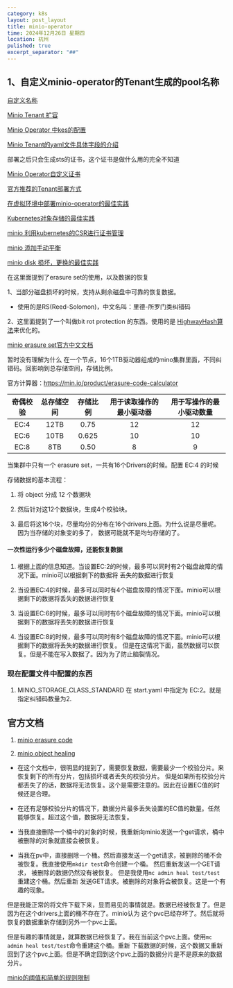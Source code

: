 ```yaml
---
category: k8s
layout: post_layout
title: minio-operator
time: 2024年12月26日 星期四
location: 杭州
pulished: true
excerpt_separator: "##"
---
```


## 1、自定义minio-operator的Tenant生成的pool名称

[自定义名称](https://github.com/minio/operator/blob/master/docs/custom-name-templates.md)

[Minio Tenant 扩容](https://github.com/minio/operator/blob/master/docs/expansion.md)

[Minio Operator 中kes的配置](https://github.com/minio/operator/blob/master/docs/kes.md)

[Minio Tenant的yaml文件具体字段的介绍](https://github.com/minio/operator/blob/master/docs/operator-fields.md)

部署之后只会生成sts的证书，这个证书是做什么用的完全不知道

[Minio Operator自定义证书](https://github.com/minio/operator/blob/master/docs/operator-tls.md)

[官方推荐的Tenant部署方式](https://github.com/minio/operator/blob/master/docs/tenant-creation.md)

[在虚拟环境中部署minio-operator的最佳实践](https://blog.min.io/best-practices-minio-virtualized/)

[Kubernetes对象存储的最佳实践](https://blog.min.io/best-practices-for-kubernetes-object-storage/)

[minio 利用kubernetes的CSR进行证书管理](https://blog.min.io/minio-operator-certificate-kubernetes-csr/)

[minio 添加手动平衡](https://blog.min.io/minio-adds-manual-rebalancing/)

[minio disk 损坏，更换的最佳实践](https://blog.min.io/troubleshooting-disk-failures/)

在这里面提到了erasure set的使用，以及数据的恢复

1、当部分磁盘损坏的时候，支持从剩余磁盘中可靠的恢复数据。

- 使用的是RS(Reed-Solomon)，中文名叫：里德-所罗门类纠错码

2、这里面提到了一个叫做bit rot protection 的东西。使用的是 [HighwayHash算法](https://github.com/minio/highwayhash)来优化的。

[minio erasure set官方中文文档](https://www.minio.org.cn/docs/minio/linux/operations/concepts/erasure-coding.html)

暂时没有理解为什么 在一个节点，16个1TB驱动器组成的mino集群里面，不同纠错码。回影响到总存储空间，存储比例。

官方计算器：https://min.io/product/erasure-code-calculator

| 奇偶校验 | 总存储空间 | 存储比例  | 用于读取操作的最小驱动器 | 用于写操作的最小驱动数量 |
|:----:|:-----:|:-----:|:------------:|:------------:|
| EC:4 | 12TB  | 0.75  |      12      |      12      |
| EC:6 | 10TB  | 0.625 |      10      |      10      |
| EC:8 |  8TB  | 0.50  |      8       |      9       |


当集群中只有一个 erasure set，一共有16个Drivers的时候。配置 EC:4 的时候

存储数据的基本流程：

1. 将 object 分成 12 个数据块

2. 然后针对这12个数据块，生成4个校验块。

3. 最后将这16个块，尽量均分的分布在16个drivers上面。为什么说是尽量呢。因为当存储的对象变的多了，
数据可能就不是均匀存储的了。

#### 一次性运行多少个磁盘故障，还能恢复数据
1. 根据上面的信息知道。当设置EC:2的时候，最多可以同时有2个磁盘故障的情况下面。minio可以根据剩下的数据将
丢失的数据进行恢复

2. 当设置EC:4的时候，最多可以同时有4个磁盘故障的情况下面。minio可以根据剩下的数据将丢失的数据进行恢复

3. 当设置EC:6的时候，最多可以同时有6个磁盘故障的情况下面。minio可以根据剩下的数据将丢失的数据进行恢复

4. 当设置EC:8的时候，最多可以同时有8个磁盘故障的情况下面。minio可以根据剩下的数据将丢失的数据进行恢复。
但是在这情况下面，虽然数据可以恢复。但是不能在写入数据了。因为为了防止脑裂情况。


### 现在配置文件中配置的东西

1. MINIO_STORAGE_CLASS_STANDARD 在 start.yaml 中指定为 EC:2。就是指定纠错码数量为2.



## 官方文档

1. [minio erasure code](https://min.io/docs/minio/linux/operations/concepts/erasure-coding.html)

2. [minio object healing](https://min.io/docs/minio/linux/operations/concepts/healing.html)

- 在这个文档中，很明显的提到了，需要恢复数据，需要最少一个校验分片。来恢复剩下的所有分片，包括损坏或者丢失的校验分片。
但是如果所有校验分片都丢失了的话，数据将无法恢复。这个是需要注意的。因此在设置EC值的时候还是合理。

- 在还有足够校验分片的情况下，数据分片最多丢失设置的EC值的数量。任然能够恢复。超过这个值，数据将无法恢复。

- 当我直接删除一个桶中的对象的时候，我重新向minio发送一个get请求，桶中被删除的对象就直接会被恢复。

- 当我在pv中，直接删除一个桶。然后直接发送一个get请求，被删除的桶不会被恢复。我直接使用`mkdir test`命令创建一个桶。 
然后重新发送一个GET请求， 被删除的数据仍然没有被恢复。 但是我使用`mc admin heal test/test`重建这个桶。然后重新
发送GET请求。被删除的对象将会被恢复。这是一个有趣的现象。

但是我能正常的将文件下载下来，显而易见的事情就是。数据已经被恢复了。但是因为在这个drivers上面的桶不存在了。minio认为
这个pvc已经存坏了。然后就将恢复的数据重新存储到另外一个pvc上面。

但是有趣的事情就是，就算数据已经恢复了。我在当前这个pvc上面。使用`mc admin heal test/test`命令重建这个桶。重新
下载数据的时候，这个数据又重新回到了这个pvc上面。但是不确定回到这个pvc上面的数据分片是不是原来的数据分片。

[minio的阈值和简单的规则限制](https://min.io/docs/minio/linux/operations/concepts/thresholds.html)
